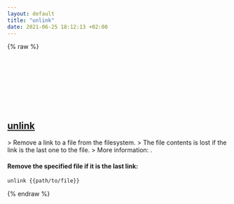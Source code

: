 ```yaml
---
layout: default
title: "unlink"
date: 2021-06-25 18:12:13 +02:00
---
```

{% raw %}
<h2 id="unlink">
  <a href="/en/common/unlink.html">unlink</a> <a href="#unlink"><svg class="icon">
    <use href="/assets/images/unicode_sprite.svg#link" />
  </svg></a>
</h2>
> Remove a link to a file from the filesystem.
> The file contents is lost if the link is the last one to the file.
> More information: <https://www.gnu.org/software/coreutils/unlink>.

#### Remove the specified file if it is the last link:
```shell
unlink {{path/to/file}}
```
{% endraw %}